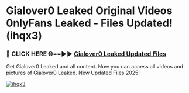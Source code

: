 # Gialover0 Leaked Original Videos 0nlyFans Leaked - Files Updated! (ihqx3)

<h3>🔴 CLICK HERE 🌐==►► <a href="https://tinyurl.com/ms9xzufz" rel="nofollow">Gialover0 Leaked Updated Files</a></h3>

Get Gialover0 Leaked and all content. Now you can access all videos and pictures of Gialover0 Leaked. New Updated Files 2025!

[![ihqx3](https://i.imgur.com/ppqm5kG.gif)](https://tinyurl.com/ms9xzufz)
